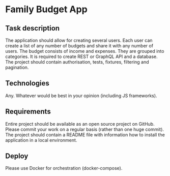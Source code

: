 # Family Budget App

## Task description

The application should allow for creating several users. Each user can create a list of
any number of budgets and share it with any number of users. The budget consists of
income and expenses. They are grouped into categories. It is required to create REST or
GraphQL API and a database. The project should contain authorisation, tests, fixtures,
filtering and pagination.

## Technologies

Any. Whatever would be best in your opinion (including JS frameworks).

## Requirements 

Entire project should be available as an open source project on GitHub. Please
commit your work on a regular basis (rather than one huge commit). The project should
contain a README file with information how to install the application in a local environment.

## Deploy

Please use Docker for orchestration (docker-compose).
